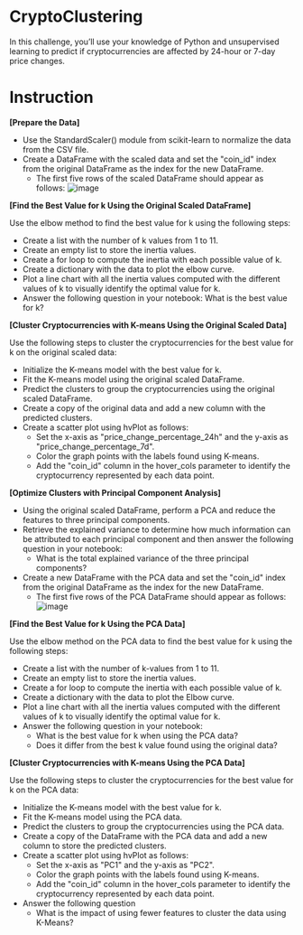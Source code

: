 # CryptoClustering
In this challenge, you’ll use your knowledge of Python and unsupervised learning to predict if cryptocurrencies are affected by 24-hour or 7-day price changes.

# Instruction
**[Prepare the Data]**

* Use the StandardScaler() module from scikit-learn to normalize the data from the CSV file.
* Create a DataFrame with the scaled data and set the "coin_id" index from the original DataFrame as the index for the new DataFrame.
  * The first five rows of the scaled DataFrame should appear as follows:
    ![image](https://github.com/JeesuKwon/CryptoClustering/assets/157546001/c4cc5207-56aa-4b75-bf7c-1e8f78b13d14)


**[Find the Best Value for k Using the Original Scaled DataFrame]**

Use the elbow method to find the best value for k using the following steps:
* Create a list with the number of k values from 1 to 11.
* Create an empty list to store the inertia values.
* Create a for loop to compute the inertia with each possible value of k.
* Create a dictionary with the data to plot the elbow curve.
* Plot a line chart with all the inertia values computed with the different values of k to visually identify the optimal value for k.
* Answer the following question in your notebook: What is the best value for k?


**[Cluster Cryptocurrencies with K-means Using the Original Scaled Data]**

Use the following steps to cluster the cryptocurrencies for the best value for k on the original scaled data:
* Initialize the K-means model with the best value for k.
* Fit the K-means model using the original scaled DataFrame.
* Predict the clusters to group the cryptocurrencies using the original scaled DataFrame.
* Create a copy of the original data and add a new column with the predicted clusters.
* Create a scatter plot using hvPlot as follows:
  * Set the x-axis as "price_change_percentage_24h" and the y-axis as "price_change_percentage_7d".
  * Color the graph points with the labels found using K-means.
  * Add the "coin_id" column in the hover_cols parameter to identify the cryptocurrency represented by each data point.

 
**[Optimize Clusters with Principal Component Analysis]**
* Using the original scaled DataFrame, perform a PCA and reduce the features to three principal components.
* Retrieve the explained variance to determine how much information can be attributed to each principal component and then answer the following question in your notebook:
  * What is the total explained variance of the three principal components?
* Create a new DataFrame with the PCA data and set the "coin_id" index from the original DataFrame as the index for the new DataFrame.
  * The first five rows of the PCA DataFrame should appear as follows:
    ![image](https://github.com/JeesuKwon/CryptoClustering/assets/157546001/5328734e-f8ec-45f0-9c09-819e852f02a3)


**[Find the Best Value for k Using the PCA Data]**

Use the elbow method on the PCA data to find the best value for k using the following steps:
* Create a list with the number of k-values from 1 to 11.
* Create an empty list to store the inertia values.
* Create a for loop to compute the inertia with each possible value of k.
* Create a dictionary with the data to plot the Elbow curve.
* Plot a line chart with all the inertia values computed with the different values of k to visually identify the optimal value for k.
* Answer the following question in your notebook:
  *  What is the best value for k when using the PCA data?
  *  Does it differ from the best k value found using the original data?

 
**[Cluster Cryptocurrencies with K-means Using the PCA Data]**

Use the following steps to cluster the cryptocurrencies for the best value for k on the PCA data:
* Initialize the K-means model with the best value for k.
* Fit the K-means model using the PCA data.
* Predict the clusters to group the cryptocurrencies using the PCA data.
* Create a copy of the DataFrame with the PCA data and add a new column to store the predicted clusters.
* Create a scatter plot using hvPlot as follows:
  * Set the x-axis as "PC1" and the y-axis as "PC2".
  * Color the graph points with the labels found using K-means.
  * Add the "coin_id" column in the hover_cols parameter to identify the cryptocurrency represented by each data point.
* Answer the following question
  * What is the impact of using fewer features to cluster the data using K-Means?
